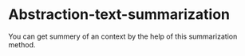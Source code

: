 # Abstraction-text-summarization
You can get summery of an context by the help of this summarization method.
